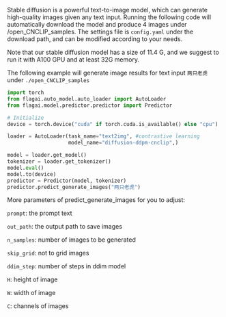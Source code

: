 Stable diffusion is a powerful text-to-image model, which can generate high-quality images given any text input. Running the following code will automatically download the model and produce 4 images under /open_CNCLIP_samples. The settings file is `config.yaml` under the download path, and can be modified according to your needs. 

Note that our stable diffusion model has a size of 11.4 G, and we suggest to run it with A100 GPU and at least 32G memory.

The following example will generate image results for text input `两只老虎` under `./open_CNCLIP_samples`

```python
import torch
from flagai.auto_model.auto_loader import AutoLoader
from flagai.model.predictor.predictor import Predictor

# Initialize 
device = torch.device("cuda" if torch.cuda.is_available() else "cpu")

loader = AutoLoader(task_name="text2img", #contrastive learning
                    model_name="diffusion-ddpm-cnclip",)

model = loader.get_model()
tokenizer = loader.get_tokenizer()
model.eval()
model.to(device)
predictor = Predictor(model, tokenizer)
predictor.predict_generate_images("两只老虎")
```

More parameters of predict_generate_images for you to adjust:


`prompt`: the prompt text

`out_path`: the output path to save images

`n_samples`: number of images to be generated

`skip_grid`: not to grid images

`ddim_step`: number of steps in ddim model

`H`: height of image

`W`: width of image

`C`: channels of images
